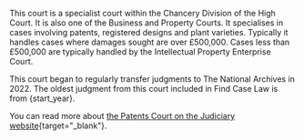 This court is a specialist court within the Chancery Division of the High Court. It is also one of the Business and Property Courts. It specialises in cases involving patents, registered designs and plant varieties. Typically it handles cases where damages sought are over £500,000. Cases less than £500,000 are typically handled by the Intellectual Property Enterprise Court.

This court began to regularly transfer judgments to The National Archives in 2022. The oldest judgment from this court included in Find Case Law is from {start_year}.

You can read more about [the Patents Court on the Judiciary website](https://www.judiciary.uk/courts-and-tribunals/business-and-property-courts/business-list-general-chancery/intellectual-property-list/patents-court/){target="\_blank"}.
